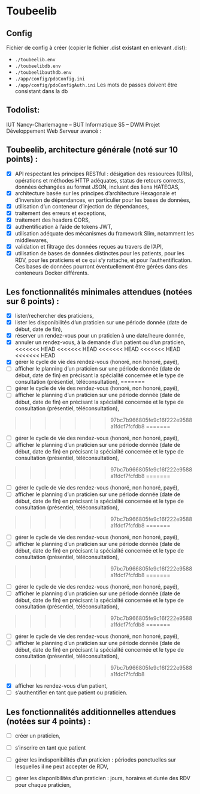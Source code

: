 # Toubeelib

## Config
Fichier de config à créer (copier le fichier .dist existant en enlevant .dist):
- `./toubeelib.env`
- `./toubeelibdb.env`
- `./toubeelibauthdb.env`
- `./app/config/pdoConfig.ini`
- `./app/config/pdoConfigAuth.ini`
Les mots de passes doivent être consistant dans la db
## Todolist:
IUT Nancy-Charlemagne – BUT Informatique
S5 – DWM
Projet Développement Web Serveur avancé :
## Toubeelib, architecture générale (noté sur 10 points) :
- [x] API respectant les principes RESTful : désigation des ressources (URIs), opérations et méthodes HTTP adéquates, status de retours corrects, données échangées au format JSON, incluant des liens HATEOAS,
- [x] architecture basée sur les principes d’architecture Hexagonale et d’inversion de dépendances, en particulier pour les bases de données,
- [x] utilisation d’un conteneur d’injection de dépendances,
- [x] traitement des erreurs et exceptions,
- [x] traitement des headers CORS,
- [x] authentification à l’aide de tokens JWT,
- [x] utilisation adéquate des mécanismes du framework Slim, notamment les middlewares,
- [x] validation et filtrage des données reçues au travers de l’API,
- [x] utilisation de bases de données distinctes pour les patients, pour les RDV, pour les praticiens et ce qui s’y rattache, et pour l’authentification. Ces bases de données pourront éventuellement être gérées dans des conteneurs Docker différents.
## Les fonctionnalités minimales attendues (notées sur 6 points) :
- [x] lister/rechercher des praticiens,
- [x] lister les disponibilités d’un praticien sur une période donnée (date de début, date de fin),
- [x] réserver un rendez-vous pour un praticien à une date/heure donnée,
- [x] annuler un rendez-vous, à la demande d’un patient ou d’un praticien,
<<<<<<< HEAD
<<<<<<< HEAD
<<<<<<< HEAD
<<<<<<< HEAD
<<<<<<< HEAD
- [X] gérer le cycle de vie des rendez-vous (honoré, non honoré, payé),
- [ ] afficher le planning d’un praticien sur une période donnée (date de début, date de fin) en
précisant la spécialité concernée et le type de consultation (présentiel, téléconsultation),
=======
- [ ] gérer le cycle de vie des rendez-vous (honoré, non honoré, payé),
- [ ] afficher le planning d’un praticien sur une période donnée (date de début, date de fin) en précisant la spécialité concernée et le type de consultation (présentiel, téléconsultation),
>>>>>>> 97bc7b966805fe9c16f222e9588a1fdcf7fcfdb8
=======
- [ ] gérer le cycle de vie des rendez-vous (honoré, non honoré, payé),
- [ ] afficher le planning d’un praticien sur une période donnée (date de début, date de fin) en précisant la spécialité concernée et le type de consultation (présentiel, téléconsultation),
>>>>>>> 97bc7b966805fe9c16f222e9588a1fdcf7fcfdb8
=======
- [ ] gérer le cycle de vie des rendez-vous (honoré, non honoré, payé),
- [ ] afficher le planning d’un praticien sur une période donnée (date de début, date de fin) en précisant la spécialité concernée et le type de consultation (présentiel, téléconsultation),
>>>>>>> 97bc7b966805fe9c16f222e9588a1fdcf7fcfdb8
=======
- [ ] gérer le cycle de vie des rendez-vous (honoré, non honoré, payé),
- [ ] afficher le planning d’un praticien sur une période donnée (date de début, date de fin) en précisant la spécialité concernée et le type de consultation (présentiel, téléconsultation),
>>>>>>> 97bc7b966805fe9c16f222e9588a1fdcf7fcfdb8
=======
- [ ] gérer le cycle de vie des rendez-vous (honoré, non honoré, payé),
- [ ] afficher le planning d’un praticien sur une période donnée (date de début, date de fin) en précisant la spécialité concernée et le type de consultation (présentiel, téléconsultation),
>>>>>>> 97bc7b966805fe9c16f222e9588a1fdcf7fcfdb8
=======
- [ ] gérer le cycle de vie des rendez-vous (honoré, non honoré, payé),
- [ ] afficher le planning d’un praticien sur une période donnée (date de début, date de fin) en précisant la spécialité concernée et le type de consultation (présentiel, téléconsultation),
>>>>>>> 97bc7b966805fe9c16f222e9588a1fdcf7fcfdb8
- [x] afficher les rendez-vous d’un patient,
- [ ] s’authentifier en tant que patient ou praticien.
## Les fonctionnalités additionnelles attendues (notées sur 4 points) :
- [ ] créer un praticien,
- [ ] s’inscrire en tant que patient
- [ ] gérer les indisponibilités d’un praticien : périodes ponctuelles sur lesquelles il ne peut accepter de RDV,
- [ ] gérer les disponibilités d’un praticien : jours, horaires et durée des RDV pour chaque praticien,

